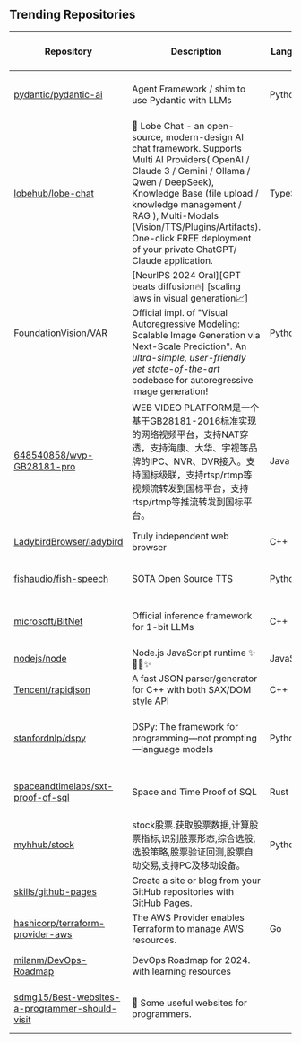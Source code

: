 ## Trending Repositories

| Repository | Description | Language | Stars | Forks | Built By | Current Period Stars |
|------------|-------------|----------|-------|-------|----------|---------------------|
| [pydantic/pydantic-ai](https://github.com/pydantic/pydantic-ai) | Agent Framework / shim to use Pydantic with LLMs | Python | 2490 | 127 | [samuelcolvin](https://github.com/samuelcolvin), [dmontagu](https://github.com/dmontagu), [akgerber](https://github.com/akgerber), [patrick91](https://github.com/patrick91), [ricklamers](https://github.com/ricklamers) | 826 |
| [lobehub/lobe-chat](https://github.com/lobehub/lobe-chat) | 🤯 Lobe Chat - an open-source, modern-design AI chat framework. Supports Multi AI Providers( OpenAI / Claude 3 / Gemini / Ollama / Qwen / DeepSeek), Knowledge Base (file upload / knowledge management / RAG ), Multi-Modals (Vision/TTS/Plugins/Artifacts). One-click FREE deployment of your private ChatGPT/ Claude application. | TypeScript | 47982 | 10437 | [arvinxx](https://github.com/arvinxx), [semantic-release-bot](https://github.com/semantic-release-bot), [canisminor1990](https://github.com/canisminor1990), [lobehubbot](https://github.com/lobehubbot) | 835 |
| [FoundationVision/VAR](https://github.com/FoundationVision/VAR) | [NeurIPS 2024 Oral][GPT beats diffusion🔥] [scaling laws in visual generation📈] Official impl. of "Visual Autoregressive Modeling: Scalable Image Generation via Next-Scale Prediction". An *ultra-simple, user-friendly yet state-of-the-art* codebase for autoregressive image generation! | Python | 5435 | 373 | [keyu-tian](https://github.com/keyu-tian), [iFighting](https://github.com/iFighting), [NielsRogge](https://github.com/NielsRogge) | 292 |
| [648540858/wvp-GB28181-pro](https://github.com/648540858/wvp-GB28181-pro) | WEB VIDEO PLATFORM是一个基于GB28181-2016标准实现的网络视频平台，支持NAT穿透，支持海康、大华、宇视等品牌的IPC、NVR、DVR接入。支持国标级联，支持rtsp/rtmp等视频流转发到国标平台，支持rtsp/rtmp等推流转发到国标平台。 | Java | 5260 | 1512 | [648540858](https://github.com/648540858), [lawrencehj](https://github.com/lawrencehj), [hotcoffie](https://github.com/hotcoffie), [mk1990](https://github.com/mk1990), [xiaoQQya](https://github.com/xiaoQQya) | 14 |
| [LadybirdBrowser/ladybird](https://github.com/LadybirdBrowser/ladybird) | Truly independent web browser | C++ | 25873 | 1110 | [awesomekling](https://github.com/awesomekling), [trflynn89](https://github.com/trflynn89), [linusg](https://github.com/linusg), [AtkinsSJ](https://github.com/AtkinsSJ), [alimpfard](https://github.com/alimpfard) | 1039 |
| [fishaudio/fish-speech](https://github.com/fishaudio/fish-speech) | SOTA Open Source TTS | Python | 15348 | 1174 | [leng-yue](https://github.com/leng-yue), [AnyaCoder](https://github.com/AnyaCoder), [Stardust-minus](https://github.com/Stardust-minus) | 226 |
| [microsoft/BitNet](https://github.com/microsoft/BitNet) | Official inference framework for 1-bit LLMs | C++ | 12109 | 841 | [dawnmsg](https://github.com/dawnmsg), [potassiummmm](https://github.com/potassiummmm), [JCGoran](https://github.com/JCGoran), [tsong-ms](https://github.com/tsong-ms), [shumingma](https://github.com/shumingma) | 97 |
| [nodejs/node](https://github.com/nodejs/node) | Node.js JavaScript runtime ✨🐢🚀✨ | JavaScript | 108181 | 29874 | [Trott](https://github.com/Trott), [ry](https://github.com/ry), [bnoordhuis](https://github.com/bnoordhuis), [isaacs](https://github.com/isaacs), [addaleax](https://github.com/addaleax) | 37 |
| [Tencent/rapidjson](https://github.com/Tencent/rapidjson) | A fast JSON parser/generator for C++ with both SAX/DOM style API | C++ | 14397 | 3540 | [miloyip](https://github.com/miloyip), [pah](https://github.com/pah), [thebusytypist](https://github.com/thebusytypist), [smhdfdl](https://github.com/smhdfdl), [ylavic](https://github.com/ylavic) | 70 |
| [stanfordnlp/dspy](https://github.com/stanfordnlp/dspy) | DSPy: The framework for programming—not prompting—language models | Python | 19636 | 1488 | [okhat](https://github.com/okhat), [arnavsinghvi11](https://github.com/arnavsinghvi11), [krypticmouse](https://github.com/krypticmouse), [isaacbmiller](https://github.com/isaacbmiller), [thomasahle](https://github.com/thomasahle) | 36 |
| [spaceandtimelabs/sxt-proof-of-sql](https://github.com/spaceandtimelabs/sxt-proof-of-sql) | Space and Time  Proof of SQL | Rust | 3078 | 105 | [JayWhite2357](https://github.com/JayWhite2357), [iajoiner](https://github.com/iajoiner), [rnburn](https://github.com/rnburn), [Dustin-Ray](https://github.com/Dustin-Ray), [tlovell-sxt](https://github.com/tlovell-sxt) | 74 |
| [myhhub/stock](https://github.com/myhhub/stock) | stock股票.获取股票数据,计算股票指标,识别股票形态,综合选股,选股策略,股票验证回测,股票自动交易,支持PC及移动设备。 | Python | 5509 | 987 | [myhhub](https://github.com/myhhub), [lihaiwenserver](https://github.com/lihaiwenserver) | 196 |
| [skills/github-pages](https://github.com/skills/github-pages) | Create a site or blog from your GitHub repositories with GitHub Pages. |  | 1120 | 459 | [heiskr](https://github.com/heiskr), [sinsukehlab](https://github.com/sinsukehlab), [rsese](https://github.com/rsese), [cmwilson21](https://github.com/cmwilson21), [stefanmeschke](https://github.com/stefanmeschke) | 181 |
| [hashicorp/terraform-provider-aws](https://github.com/hashicorp/terraform-provider-aws) | The AWS Provider enables Terraform to manage AWS resources. | Go | 9915 | 9220 | [ewbankkit](https://github.com/ewbankkit), [YakDriver](https://github.com/YakDriver), [bflad](https://github.com/bflad), [gdavison](https://github.com/gdavison), [jar-b](https://github.com/jar-b) | 3 |
| [milanm/DevOps-Roadmap](https://github.com/milanm/DevOps-Roadmap) | DevOps Roadmap for 2024. with learning resources |  | 12975 | 2090 | [milanm](https://github.com/milanm), [milanm3md](https://github.com/milanm3md), [davidmpaz](https://github.com/davidmpaz), [azizultex](https://github.com/azizultex), [freiheit](https://github.com/freiheit) | 18 |
| [sdmg15/Best-websites-a-programmer-should-visit](https://github.com/sdmg15/Best-websites-a-programmer-should-visit) | 🔗 Some useful websites for programmers. |  | 63616 | 7892 | [sdmg15](https://github.com/sdmg15), [ityler](https://github.com/ityler), [rachmadaniHaryono](https://github.com/rachmadaniHaryono), [lalitmee](https://github.com/lalitmee), [Eaglesight02](https://github.com/Eaglesight02) | 278 |
